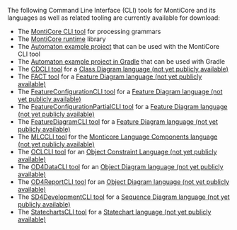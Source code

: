 The following Command Line Interface (CLI) tools for MontiCore and its languages as well as related tooling are currently available for download:

* The [MontiCore CLI tool](http://www.monticore.de/download/monticore-cli.jar) for processing grammars
* The [MontiCore runtime](http://www.monticore.de/download/monticore-rt.jar) library
* The [Automaton example project](http://www.monticore.de/download/aut.tar.gz) that can be used with the MontiCore CLI tool
* The [Automaton example project in Gradle](http://www.monticore.de/download/Automaton.zip) that can be used with Gradle
* The [CDCLI tool](http://www.monticore.de/download/CDCLI.jar) for a [Class Diagram language (not yet publicly available)](https://git.rwth-aachen.de/monticore/cd4analysis/cd4analysis)
* The [FACT tool](http://www.monticore.de/download/FACT.jar) for a [Feature Diagram language (not yet publicly available)](https://git.rwth-aachen.de/monticore/languages/feature-diagram)
* The [FeatureConfigurationCLI tool](http://www.monticore.de/download/FeatureConfigurationCLI.jar) for a [Feature Diagram language (not yet publicly available)](https://git.rwth-aachen.de/monticore/languages/feature-diagram)
* The [FeatureConfigurationPartialCLI tool](http://www.monticore.de/download/FeatureConfigurationPartialCLI.jar) for a [Feature Diagram language (not yet publicly available)](https://git.rwth-aachen.de/monticore/languages/feature-diagram)
* The [FeatureDiagramCLI tool](http://www.monticore.de/download/FeatureDiagramCLI.jar) for a [Feature Diagram language (not yet publicly available)](https://git.rwth-aachen.de/monticore/languages/feature-diagram)
* The [MLCCLI tool](http://www.monticore.de/download/MLCCLI.jar) for the [Monticore Language Components language (not yet publicly available)](https://git.rwth-aachen.de/monticore/languages/mlc)
* The [OCLCLI tool](http://www.monticore.de/download/OCLCLI.jar) for an [Object Constraint Language (not yet publicly available)](https://git.rwth-aachen.de/monticore/languages/OCL)
* The [OD4DataCLI tool](http://www.monticore.de/download/OD4DataCLI.jar) for an [Object Diagram language (not yet publicly available)](https://git.rwth-aachen.de/monticore/languages/od)
* The [OD4ReportCLI tool](http://www.monticore.de/download/OD4ReportCLI.jar) for an [Object Diagram language (not yet publicly available)](https://git.rwth-aachen.de/monticore/languages/od)
* The [SD4DevelopmentCLI tool](http://www.monticore.de/download/SD4DevelopmentCLI.jar) for a [Sequence Diagram language (not yet publicly available)](https://git.rwth-aachen.de/monticore/statechart/sd-language)
* The [StatechartsCLI tool](http://www.monticore.de/download/StatechartsCLI.jar) for a [Statechart language (not yet publicly available)](https://git.rwth-aachen.de/monticore/statechart/sc-language)


